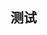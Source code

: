 ﻿<!--
 * @Author: YaoDY
 * @Date: 2024-01-09 14:27:33
 * @LastEditors: YaoDY
 * @LastEditTime: 2024-01-09 14:27:42
 * @Description: Read this code carefully
 * @FilePath: \ydyhello.github.io\source\about\about.md
-->
## 测试